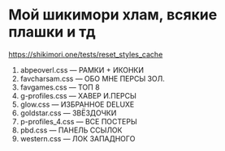 # Мой шикимори хлам, всякие плашки и тд
https://shikimori.one/tests/reset_styles_cache

1. abpeoverl.css — РАМКИ + ИКОНКИ
2. favcharsam.css — ОБО МНЕ ПЕРСЫ ЗОЛ.
3. favgames.css — ТОП 8
4. g-profiles.css — ХАВЕР И.ПЕРСЫ
5. glow.css — ИЗБРАННОЕ DELUXE
6. goldstar.css — ЗВЁЗДОЧКИ
7. p-profiles_4.css — ВСЕ ПОСТЕРЫ
8. pbd.css — ПАНЕЛЬ ССЫЛОК
9. western.css — ЛОК ЗАПАДНОГО
